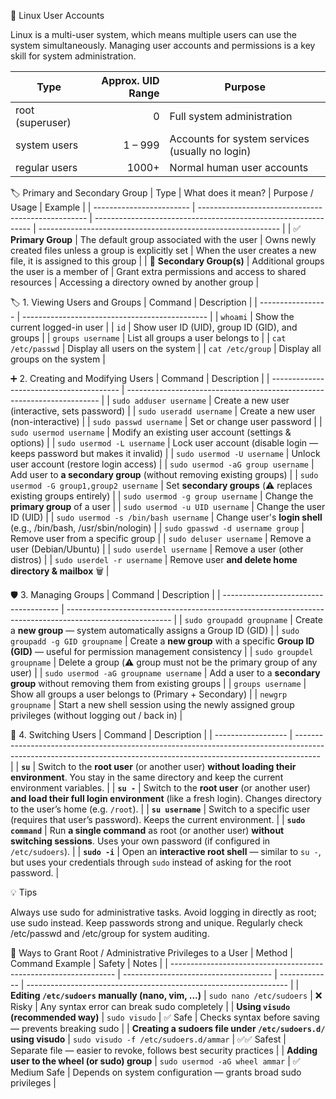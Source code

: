 👤 Linux User Accounts

Linux is a multi-user system, which means multiple users can use the system simultaneously.
Managing user accounts and permissions is a key skill for system administration.

| Type             | Approx. UID Range | Purpose                                         |
| ---------------- | ----------------: | ----------------------------------------------- |
| root (superuser) |                 0 | Full system administration                      |
| system users     |           1 – 999 | Accounts for system services (usually no login) |
| regular users    |             1000+ | Normal human user accounts                      |


🏷️ Primary and Secondary Group
| Type                     | What does it mean?                                  | Purpose / Usage                                                | Example                                                      |
| ------------------------ | -------------------------------------------------- | -------------------------------------------------------------- | ------------------------------------------------------------ |
| ✅ **Primary Group**      | The default group associated with the user          | Owns newly created files unless a group is explicitly set       | When the user creates a new file, it is assigned to this group |
| 🔹 **Secondary Group(s)** | Additional groups the user is a member of          | Grant extra permissions and access to shared resources          | Accessing a directory owned by another group                 |


🏷️ 1. Viewing Users and Groups
| Command           | Description                                    |
| ----------------- | ---------------------------------------------- |
| `whoami`          | Show the current logged-in user                |
| `id`              | Show user ID (UID), group ID (GID), and groups |
| `groups username` | List all groups a user belongs to              |
| `cat /etc/passwd` | Display all users on the system                |
| `cat /etc/group`  | Display all groups on the system               |


➕ 2. Creating and Modifying Users
| Command                                  | Description                                                             |
| ---------------------------------------- | ----------------------------------------------------------------------- |
| `sudo adduser username`                  | Create a new user (interactive, sets password)                          |
| `sudo useradd username`                  | Create a new user (non-interactive)                                     |
| `sudo passwd username`                   | Set or change user password                                             |
| `sudo usermod username`                  | Modify an existing user account (settings & options)                    |
| `sudo usermod -L username`               | Lock user account (disable login — keeps password but makes it invalid) |
| `sudo usermod -U username`               | Unlock user account (restore login access)                              |
| `sudo usermod -aG group username`        | Add user to **a secondary group** (without removing existing groups)    |
| `sudo usermod -G group1,group2 username` | Set **secondary groups** (⚠️ replaces existing groups entirely)         |
| `sudo usermod -g group username`         | Change the **primary group** of a user                                  |
| `sudo usermod -u UID username`           | Change the user ID (UID)                                                |
| `sudo usermod -s /bin/bash username`     | Change user's **login shell** (e.g., /bin/bash, /usr/sbin/nologin)      |
| `sudo gpasswd -d username group`         | Remove user from a specific group                                       |
| `sudo deluser username`                  | Remove a user (Debian/Ubuntu)                                           |
| `sudo userdel username`                  | Remove a user (other distros)                                           |
| `sudo userdel -r username`               | Remove user **and delete home directory & mailbox** 🗑️                 |


🛡 3. Managing Groups
| Command                               | Description                                                                                              |
| ------------------------------------- | -------------------------------------------------------------------------------------------------------- |
| `sudo groupadd groupname`             | Create a **new group** — system automatically assigns a Group ID (GID)                                   |
| `sudo groupadd -g GID groupname`      | Create a **new group** with a specific **Group ID (GID)** — useful for permission management consistency |
| `sudo groupdel groupname`             | Delete a group (⚠️ group must not be the primary group of any user)                                      |
| `sudo usermod -aG groupname username` | Add a user to a **secondary group** without removing them from existing groups                           |
| `groups username`                     | Show all groups a user belongs to (Primary + Secondary)                                                  |
| `newgrp groupname`                    | Start a new shell session using the newly assigned group privileges (without logging out / back in)      |


🔑 4. Switching Users
| Command            | Description                                                                                                                                                        |
| ------------------ | ------------------------------------------------------------------------------------------------------------------------------------------------------------------ |
| **`su`**           | Switch to the **root user** (or another user) **without loading their environment**. You stay in the same directory and keep the current environment variables.    |
| **`su -`**         | Switch to the **root user** (or another user) **and load their full login environment** (like a fresh login). Changes directory to the user’s home (e.g. `/root`). |
| **`su username`**  | Switch to a specific user (requires that user’s password). Keeps the current environment.                                                                          |
| **`sudo command`** | Run **a single command** as root (or another user) **without switching sessions**. Uses your own password (if configured in `/etc/sudoers`).                       |
| **`sudo -i`**      | Open an **interactive root shell** — similar to `su -`, but uses your credentials through `sudo` instead of asking for the root password.                          |


💡 Tips

Always use sudo for administrative tasks.
Avoid logging in directly as root; use sudo instead.
Keep passwords strong and unique.
Regularly check /etc/passwd and /etc/group for system auditing.


👤 Ways to Grant Root / Administrative Privileges to a User
| Method                                                           | Command Example                       | Safety        | Notes                                                             |
| ---------------------------------------------------------------- | ------------------------------------- | ------------- | ----------------------------------------------------------------- |
| **Editing `/etc/sudoers` manually (nano, vim, …)**               | `sudo nano /etc/sudoers`              | ❌ Risky       | Any syntax error can break sudo completely                        |
| **Using `visudo` (recommended way)**                             | `sudo visudo`                         | ✅ Safe        | Checks syntax before saving — prevents breaking sudo              |
| **Creating a sudoers file under `/etc/sudoers.d/` using visudo** | `sudo visudo -f /etc/sudoers.d/ammar` | ✅✅ Safest     | Separate file — easier to revoke, follows best security practices |
| **Adding user to the wheel (or sudo) group**                     | `sudo usermod -aG wheel ammar`        | ✅ Medium Safe | Depends on system configuration — grants broad sudo privileges    |
